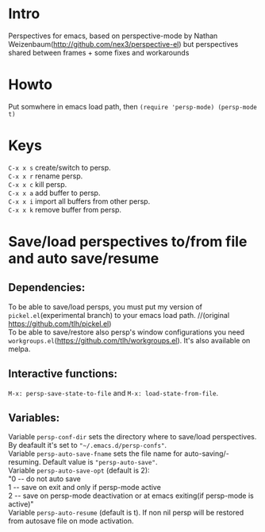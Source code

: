 # Intro
Perspectives for emacs, based on perspective-mode by Nathan Weizenbaum(http://github.com/nex3/perspective-el)
but perspectives shared between frames + some fixes and workarounds

# Howto
Put somwhere in emacs load path, then `(require 'persp-mode) (persp-mode t)`

# Keys
`C-x x s` create/switch to persp.  
`C-x x r` rename persp.  
`C-x x c` kill persp.  
`C-x x a` add buffer to persp.  
`C-x x i` import all buffers from other persp.  
`C-x x k` remove buffer from persp.  


# Save/load perspectives to/from file and auto save/resume

## Dependencies:
To be able to save/load persps, you must put my version of `pickel.el`(experimental branch) to your emacs load path. //(original https://github.com/tlh/pickel.el)  
To be able to save/restore also persp's window configurations you need `workgroups.el`(https://github.com/tlh/workgroups.el). It's also available on melpa.  

## Interactive functions:
`M-x: persp-save-state-to-file` and `M-x: load-state-from-file`.

## Variables:
Variable `persp-conf-dir` sets the directory where to save/load perspectives. By deafault it's set to `"~/.emacs.d/persp-confs"`.  
Variable `persp-auto-save-fname` sets the file name for auto-saving/-resuming. Default value is `"persp-auto-save"`.  
Variable `persp-auto-save-opt` (default is 2):  
    "0 -- do not auto save  
     1 -- save on exit and only if persp-mode active  
     2 -- save on persp-mode deactivation or at emacs exiting(if persp-mode is active)"  
Variable `persp-auto-resume` (default is t). If non nil persp will be restored from autosave file on mode activation.  
